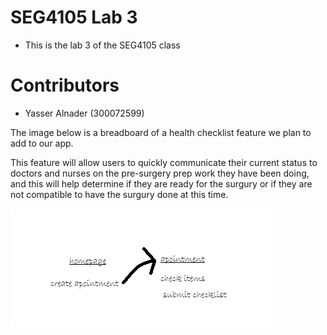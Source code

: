 # SEG4105 Lab 3
- This is the lab 3 of the SEG4105 class
# Contributors
- Yasser Alnader (300072599)

The image below is a breadboard of a health checklist feature we plan to add to our app.
  
This feature will allow users to quickly communicate their current status to doctors and nurses on the pre-surgery prep work they have been doing, and this will help determine if they are ready for the surgury or if they are not compatible to have the surgury done at this time.

 ![My Image](/assets/lab03.png)

 
